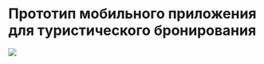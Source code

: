 
# Прототип мобильного приложения для туристического бронирования

![](https://github.com/yuriycraft/Hotel/blob/main/Simulator%20Screen%20Recording%20-%20iPhone%2015%20Pro%20-%202024-01-30%20at%2015.36.15.gif)
